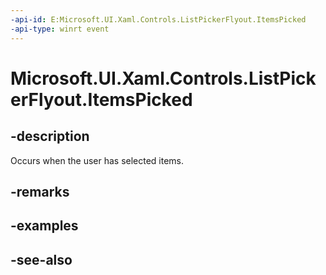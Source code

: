 ```yaml
---
-api-id: E:Microsoft.UI.Xaml.Controls.ListPickerFlyout.ItemsPicked
-api-type: winrt event
---
```


<!-- Event syntax
public event Windows.Foundation.TypedEventHandler ItemsPicked<Windows.UI.Xaml.Controls.ListPickerFlyout,  Windows.UI.Xaml.Controls.ItemsPickedEventArgs>
-->

# Microsoft.UI.Xaml.Controls.ListPickerFlyout.ItemsPicked

## -description
Occurs when the user has selected items.

## -remarks

## -examples

## -see-also
